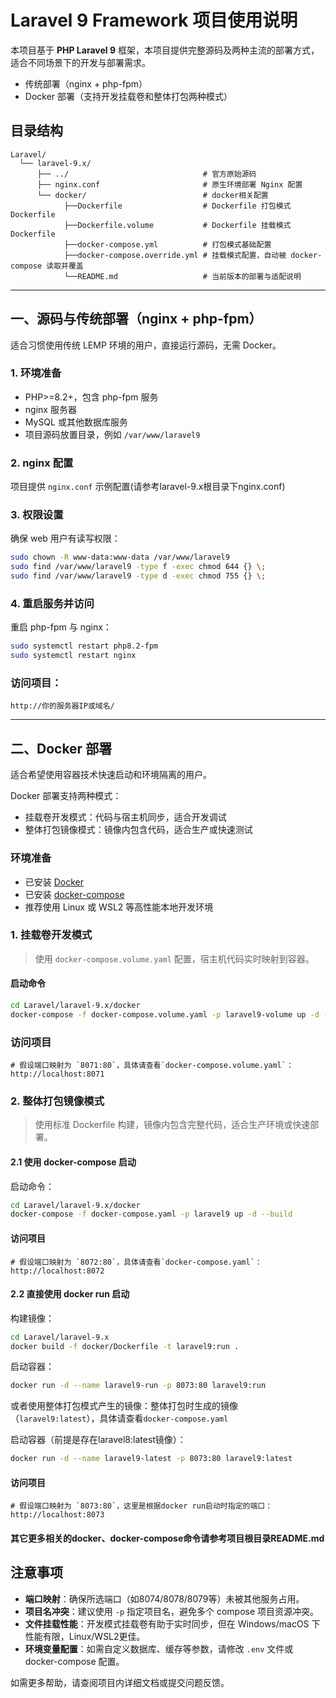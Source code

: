 # Laravel 9 Framework 项目使用说明

本项目基于 **PHP Laravel 9** 框架，本项目提供完整源码及两种主流的部署方式，适合不同场景下的开发与部署需求。

- 传统部署（nginx + php-fpm）
- Docker 部署（支持开发挂载卷和整体打包两种模式）

## 目录结构

```text
Laravel/
  └── laravel-9.x/
      ├── ../                              # 官方原始源码
      ├── nginx.conf                       # 原生环境部署 Nginx 配置
      └── docker/                          # docker相关配置
            ├──Dockerfile                  # Dockerfile 打包模式Dockerfile
            ├──Dockerfile.volume           # Dockerfile 挂载模式Dockerfile
            ├──docker-compose.yml          # 打包模式基础配置
            ├──docker-compose.override.yml # 挂载模式配置，自动被 docker-compose 读取并覆盖
            └──README.md                   # 当前版本的部署与适配说明
```
---

## 一、源码与传统部署（nginx + php-fpm）

适合习惯使用传统 LEMP 环境的用户，直接运行源码，无需 Docker。

### 1. 环境准备

- PHP>=8.2+，包含 php-fpm 服务
- nginx 服务器
- MySQL 或其他数据库服务
- 项目源码放置目录，例如 `/var/www/laravel9`

### 2. nginx 配置

项目提供 `nginx.conf` 示例配置(请参考laravel-9.x根目录下nginx.conf)

### 3. 权限设置

确保 web 用户有读写权限：

```bash
sudo chown -R www-data:www-data /var/www/laravel9
sudo find /var/www/laravel9 -type f -exec chmod 644 {} \;
sudo find /var/www/laravel9 -type d -exec chmod 755 {} \;
```

### 4. 重启服务并访问

重启 php-fpm 与 nginx：

```bash
sudo systemctl restart php8.2-fpm
sudo systemctl restart nginx
```

### 访问项目：
```
http://你的服务器IP或域名/
```
---

## 二、Docker 部署

适合希望使用容器技术快速启动和环境隔离的用户。

Docker 部署支持两种模式：

- 挂载卷开发模式：代码与宿主机同步，适合开发调试
- 整体打包镜像模式：镜像内包含代码，适合生产或快速测试

### 环境准备

- 已安装 [Docker](https://docs.docker.com/get-docker/)
- 已安装 [docker-compose](https://docs.docker.com/compose/install/)
- 推荐使用 Linux 或 WSL2 等高性能本地开发环境

### 1. 挂载卷开发模式

> 使用 `docker-compose.volume.yaml` 配置，宿主机代码实时映射到容器。

#### 启动命令

```bash
cd Laravel/laravel-9.x/docker
docker-compose -f docker-compose.volume.yaml -p laravel9-volume up -d --build
```

### 访问项目
```
# 假设端口映射为 `8071:80`，具体请查看`docker-compose.volume.yaml`：
http://localhost:8071
```

### 2. 整体打包镜像模式

> 使用标准 Dockerfile 构建，镜像内包含完整代码，适合生产环境或快速部署。

#### 2.1 使用 docker-compose 启动

启动命令：

```bash
cd Laravel/laravel-9.x/docker
docker-compose -f docker-compose.yaml -p laravel9 up -d --build
```
#### 访问项目

```
# 假设端口映射为 `8072:80`，具体请查看`docker-compose.yaml`：
http://localhost:8072
```

#### 2.2 直接使用 docker run 启动

构建镜像：

```bash
cd Laravel/laravel-9.x
docker build -f docker/Dockerfile -t laravel9:run .
```

启动容器：

```bash
docker run -d --name laravel9-run -p 8073:80 laravel9:run
```

或者使用整体打包模式产生的镜像：整体打包时生成的镜像（`laravel9:latest`），具体请查看`docker-compose.yaml`

启动容器（前提是存在laravel8:latest镜像）：

```bash
docker run -d --name laravel9-latest -p 8073:80 laravel9:latest
```

#### 访问项目

```
# 假设端口映射为 `8073:80`，这里是根据docker run启动时指定的端口：
http://localhost:8073
```

#### 其它更多相关的docker、docker-compose命令请参考项目根目录README.md

## 注意事项

- **端口映射**：确保所选端口（如8074/8078/8079等）未被其他服务占用。
- **项目名冲突**：建议使用 `-p` 指定项目名，避免多个 compose 项目资源冲突。
- **文件挂载性能**：开发模式挂载卷有助于实时同步，但在 Windows/macOS 下性能有限，Linux/WSL2更佳。
- **环境变量配置**：如需自定义数据库、缓存等参数，请修改 `.env` 文件或 docker-compose 配置。

如需更多帮助，请查阅项目内详细文档或提交问题反馈。